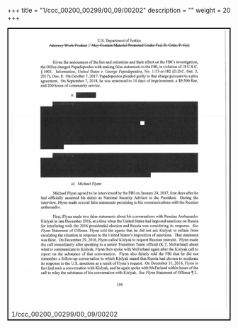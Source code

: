 +++
title = "1/ccc_00200_00299/00_09/00202"
description = ""
weight = 20
+++

<table style="border:2px solid black;max-width:800px;max-height:800px;" 
><tr><td>
<img class="center-fit-jpg"
src="/jpg_/jpg_mueller_report_searchable_202.jpg">
1/ccc_00200_00299/00_09/00202
</img></td></tr></table>
